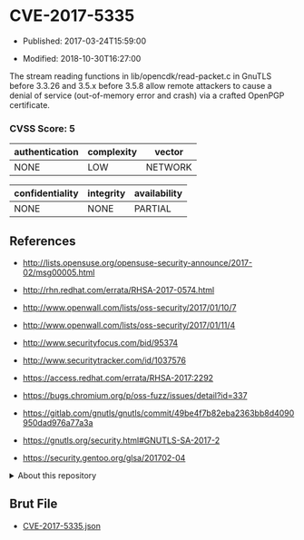 # CVE-2017-5335

- Published: 2017-03-24T15:59:00

- Modified: 2018-10-30T16:27:00

The stream reading functions in lib/opencdk/read-packet.c in GnuTLS before 3.3.26 and 3.5.x before 3.5.8 allow remote attackers to cause a denial of service (out-of-memory error and crash) via a crafted OpenPGP certificate.

### CVSS Score: **5**

| authentication | complexity | vector |
| --- | --- | --- |
| NONE | LOW | NETWORK |

| confidentiality | integrity | availability |
| --- | --- | --- |
| NONE | NONE | PARTIAL |

## References

* http://lists.opensuse.org/opensuse-security-announce/2017-02/msg00005.html

* http://rhn.redhat.com/errata/RHSA-2017-0574.html

* http://www.openwall.com/lists/oss-security/2017/01/10/7

* http://www.openwall.com/lists/oss-security/2017/01/11/4

* http://www.securityfocus.com/bid/95374

* http://www.securitytracker.com/id/1037576

* https://access.redhat.com/errata/RHSA-2017:2292

* https://bugs.chromium.org/p/oss-fuzz/issues/detail?id=337

* https://gitlab.com/gnutls/gnutls/commit/49be4f7b82eba2363bb8d4090950dad976a77a3a

* https://gnutls.org/security.html#GNUTLS-SA-2017-2

* https://security.gentoo.org/glsa/201702-04

<details>
<summary>About this repository</summary> 

  This repository is part of the project [Live Hack CVE](https://github.com/Live-Hack-CVE). Main website can be found [www.live-hack.org](https://www.live-hack.org) 
  
  Made by [Sn0wAlice](https://github.com/Sn0wAlice) for the people that care about security and need to have a feed of the latest CVEs. Hope you enjoy it, don't forget to star the repo and follow me on [Twitter](https://twitter.com/Sn0wAlice) and [Github](https://github.com/Sn0wAlice). And that is my [personnal website](https://www.alice-snow.me/)

  - [Home Page](https://github.com/Live-Hack-CVE)
  - [Framework](https://github.com/Live-Hack-CVE/cve-framework)
  - [CVE database](https://github.com/Live-Hack-CVE/full_database)
  - [Changelog](https://github.com/Live-Hack-CVE/Changelog)
</details>

## Brut File

* [CVE-2017-5335.json](https://raw.githubusercontent.com/Live-Hack-CVE/full_database/main/cves/2017/CVE-2017-5335.json)

